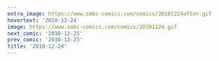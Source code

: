 ```yaml
---
extra_image: https://www.smbc-comics.com/comics/20101224after.gif
hovertext: '2010-12-24'
image: https://www.smbc-comics.com/comics/20101224.gif
next_comic: '2010-12-25'
prev_comic: '2010-12-23'
title: '2010-12-24'
---
```


